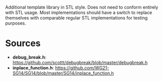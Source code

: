 Additional template library in STL style. Does not need to conform entirely with STL usage.
Most implementations should have a switch to replace themselves with comparable regular STL implementations for testing purposes.

# Sources
* **debug_break.h**: https://github.com/scottt/debugbreak/blob/master/debugbreak.h
* **inplace_function.h**: https://github.com/WG21-SG14/SG14/blob/master/SG14/inplace_function.h
